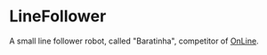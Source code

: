 # LineFollower
A small line follower robot, called "Baratinha", competitor of [OnLine](https://garoa.net.br/wiki/OnLine).
